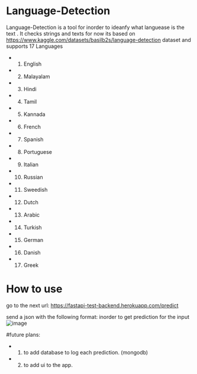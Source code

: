# Language-Detection  

Language-Detection is a tool for inorder to ideanfy what languease is the text . It checks strings and texts
for now its based on 
https://www.kaggle.com/datasets/basilb2s/language-detection dataset
and supports 17 Languages
* 1) English
* 2) Malayalam
* 3) Hindi
* 4) Tamil
* 5) Kannada
* 6) French
* 7) Spanish
* 8) Portuguese
* 9) Italian
* 10) Russian
* 11) Sweedish
* 12) Dutch
* 13) Arabic
* 14) Turkish
* 15) German
* 16) Danish
* 17) Greek

# How to use
go to the next url:
https://fastapi-test-backend.herokuapp.com/predict


send a json with the following format:
inorder to get prediction for the input
![image](https://user-images.githubusercontent.com/77243045/208263481-2f660833-8f06-48b2-88c6-593b77f0a607.png)

#future plans:
* 1) to add database to log each prediction. (mongodb)
* 2) to add ui to the app.
